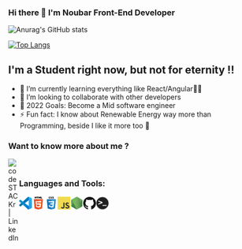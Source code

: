 ### Hi there 👋 I'm Noubar Front-End Developer
![Anurag's GitHub stats](https://github-readme-stats.vercel.app/api?username=noubarkalost&show_icons=true&theme=radical&show_icons=true&count_private=true)

[![Top Langs](https://github-readme-stats.vercel.app/api/top-langs/?username=noubarkalost&layout=compact&theme=radical)](https://github.com/anuraghazra/github-readme-stats)


## I'm a Student right now, but not for eternity !!

- 🌱 I’m currently learning everything like React/Angular🧑‍🏫
- 🍻 I’m looking to collaborate with other developers
- 🥅 2022 Goals: Become a Mid software engineer
- ⚡ Fun fact: I know about Renewable Energy way more than Programming, beside I like it more too 🤫

### Want to know more about me ?
[<img align="left" alt="codeSTACKr | LinkedIn" width="22px" src="https://cdn.jsdelivr.net/npm/simple-icons@v3/icons/linkedin.svg" />][linkedin]


<br />

### Languages and Tools:

<img align="left" alt="Visual Studio Code" width="26px" src="https://raw.githubusercontent.com/github/explore/80688e429a7d4ef2fca1e82350fe8e3517d3494d/topics/visual-studio-code/visual-studio-code.png" />
<img align="left" alt="HTML5" width="26px" src="https://raw.githubusercontent.com/github/explore/80688e429a7d4ef2fca1e82350fe8e3517d3494d/topics/html/html.png" />
<img align="left" alt="CSS3" width="26px" src="https://raw.githubusercontent.com/github/explore/80688e429a7d4ef2fca1e82350fe8e3517d3494d/topics/css/css.png" />
<img align="left" alt="JavaScript" width="26px" src="https://raw.githubusercontent.com/github/explore/80688e429a7d4ef2fca1e82350fe8e3517d3494d/topics/javascript/javascript.png" />
<img align="left" alt="Node.js" width="26px" src="https://raw.githubusercontent.com/github/explore/80688e429a7d4ef2fca1e82350fe8e3517d3494d/topics/nodejs/nodejs.png" />
<img align="left" alt="GitHub" width="26px" src="https://raw.githubusercontent.com/github/explore/78df643247d429f6cc873026c0622819ad797942/topics/github/github.png" />
<img align="left" alt="Terminal" width="26px" src="https://raw.githubusercontent.com/github/explore/80688e429a7d4ef2fca1e82350fe8e3517d3494d/topics/terminal/terminal.png" />

[linkedin]: https://linkedin.com/in/noubar-kalost
